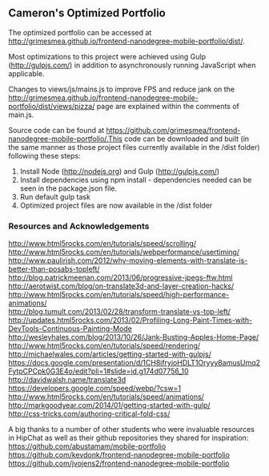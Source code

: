 ## Cameron's Optimized Portfolio
The optimized portfolio can be accessed at http://grimesmea.github.io/frontend-nanodegree-mobile-portfolio/dist/.

Most optimizations to this project were achieved using Gulp (http://gulpjs.com/) in addition to asynchronously running JavaScript when applicable.

Changes to views/js/mains.js to improve FPS and reduce jank on the  http://grimesmea.github.io/frontend-nanodegree-mobile-portfolio/dist/views/pizza/ page are explained within the comments of main.js.

Source code can be found at https://github.com/grimesmea/frontend-nanodegree-mobile-portfolio/.This code can be downloaded and built (in the same manner as those project files currently available in the /dist folder) following these steps:
1) Install Node (http://nodejs.org) and Gulp (http://gulpjs.com/)
2) Install dependencies using npm install - dependencies needed can be seen in
the package.json file.
3) Run default gulp task
4) Optimized project files are now available in the /dist folder

### Resources and Acknowledgements
http://www.html5rocks.com/en/tutorials/speed/scrolling/  
http://www.html5rocks.com/en/tutorials/webperformance/usertiming/  
http://www.paulirish.com/2012/why-moving-elements-with-translate-is-better-than-posabs-topleft/  
http://blog.patrickmeenan.com/2013/06/progressive-jpegs-ftw.html  
http://aerotwist.com/blog/on-translate3d-and-layer-creation-hacks/  
http://www.html5rocks.com/en/tutorials/speed/high-performance-animations/  
http://blog.tumult.com/2013/02/28/transform-translate-vs-top-left/  
http://updates.html5rocks.com/2013/02/Profiling-Long-Paint-Times-with-DevTools-Continuous-Painting-Mode  
http://wesleyhales.com/blog/2013/10/26/Jank-Busting-Apples-Home-Page/  
http://www.html5rocks.com/en/tutorials/speed/rendering/  
http://michaelwales.com/articles/getting-started-with-gulpjs/  
https://docs.google.com/presentation/d/1CH8ifryioHDLT1Oryyy8amusUmq2FytpCPCpk0G3E4o/edit?pli=1#slide=id.g174d07756_10  
http://davidwalsh.name/translate3d  
https://developers.google.com/speed/webp/?csw=1  
http://www.html5rocks.com/en/tutorials/speed/animations/  
http://markgoodyear.com/2014/01/getting-started-with-gulp/  
http://css-tricks.com/authoring-critical-fold-css/  

A big thanks to a number of other students who were invaluable resources in HipChat as well as their github repositories they shared for inspiration:
https://github.com/abustamam/mobile-portfolio  
https://github.com/kevdonk/frontend-nanodegree-mobile-portfolio  
https://github.com/jvojens2/frontend-nanodegree-mobile-portfolio  
